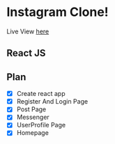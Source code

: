 # Instagram Clone!

Live View [here]()

## React JS

## Plan

* [x] Create react app
* [x] Register And Login Page
* [x] Post Page
* [x] Messenger
* [x] UserProfile Page
* [x] Homepage
